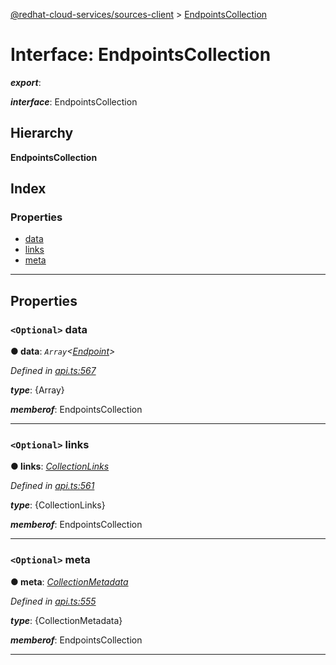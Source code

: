 [@redhat-cloud-services/sources-client](../README.md) > [EndpointsCollection](../interfaces/endpointscollection.md)

# Interface: EndpointsCollection

*__export__*: 

*__interface__*: EndpointsCollection

## Hierarchy

**EndpointsCollection**

## Index

### Properties

* [data](endpointscollection.md#data)
* [links](endpointscollection.md#links)
* [meta](endpointscollection.md#meta)

---

## Properties

<a id="data"></a>

### `<Optional>` data

**● data**: *`Array`<[Endpoint](endpoint.md)>*

*Defined in [api.ts:567](https://github.com/RedHatInsights/javascript-clients/blob/master/packages/sources/api.ts#L567)*

*__type__*: {Array}

*__memberof__*: EndpointsCollection

___
<a id="links"></a>

### `<Optional>` links

**● links**: *[CollectionLinks](collectionlinks.md)*

*Defined in [api.ts:561](https://github.com/RedHatInsights/javascript-clients/blob/master/packages/sources/api.ts#L561)*

*__type__*: {CollectionLinks}

*__memberof__*: EndpointsCollection

___
<a id="meta"></a>

### `<Optional>` meta

**● meta**: *[CollectionMetadata](collectionmetadata.md)*

*Defined in [api.ts:555](https://github.com/RedHatInsights/javascript-clients/blob/master/packages/sources/api.ts#L555)*

*__type__*: {CollectionMetadata}

*__memberof__*: EndpointsCollection

___

